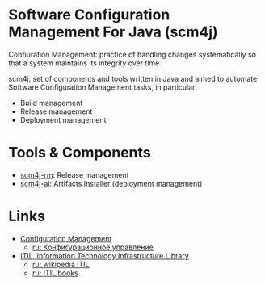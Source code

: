 # Software Configuration Management For Java (scm4j)

Confiuration Management: practice of handling changes systematically so that a system maintains its integrity over time

scm4j: set of components and tools written in Java and aimed to automate Software Configuration Management tasks, in particular:

- Build management
- Release management
- Deployment management


# Tools & Components
- [scm4j-rm](../../../scm4j-wf/blob/master/README.md): Release management
- [scm4j-ai](../../../scm4j-ai/blob/master/README.md): Artifacts Installer (deployment management)

# Links
- [Configuration Management](https://en.wikipedia.org/wiki/Configuration_management)
  - [ru: Конфигурационное управление](https://ru.wikipedia.org/wiki/%D0%9A%D0%BE%D0%BD%D1%84%D0%B8%D0%B3%D1%83%D1%80%D0%B0%D1%86%D0%B8%D0%BE%D0%BD%D0%BD%D0%BE%D0%B5_%D1%83%D0%BF%D1%80%D0%B0%D0%B2%D0%BB%D0%B5%D0%BD%D0%B8%D0%B5)
- [ITIL, Information Technology Infrastructure Library](https://en.wikipedia.org/wiki/ITIL)  
  - [ru: wikipedia ITIL](https://ru.wikipedia.org/wiki/ITIL)
  - [ru: ITIL books](http://www.wikiitil.ru/books.html)
  
